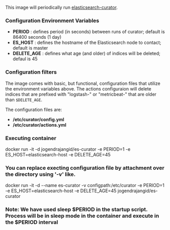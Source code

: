 This image will periodically run [elasticsearch-curator](https://www.elastic.co/guide/en/elasticsearch/client/curator/5.0/about.html).

### Configuration Environment Variables

* **PERIOD** : defines period (in seconds) between runs of curator; default is 86400 seconds (1 day)
* **ES_HOST** : defines the hostname of the Elasticsearch node to contact; default is master
* **DELETE_AGE** : defines what age (and older) of indices will be deleted; defaul is 45

### Configuration filters

The image comes with basic, but functional, configuration files that utilize
the environment variables above. The actions configuraion will delete indices
that are prefixed with "logstash-" or "metricbeat-" that are older than
`$DELETE_AGE`.

The configuration files are:

* **/etc/curator/config.yml**
* **/etc/curator/actions.yml**

### Executing container 
docker run -it -d jogendrajangid/es-curator -e PERIOD=1 -e ES_HOST=elasticsearch-host -e DELETE_AGE=45

### You can replace execting configuration file by attachment over the directory using '-v' like.

docker run -it -d --name es-curator -v configpath:/etc/curator -e PERIOD=1 -e ES_HOST=elasticsearch-host -e DELETE_AGE=45 jogendrajangid/es-curator

### Note: We have used sleep $PERIOD in the startup script. Process will be in sleep mode in the container and execute in the $PERIOD interval 
